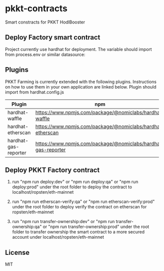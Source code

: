 # pkkt-contracts

Smart constracts for PKKT HodlBooster

## Deploy Factory smart contract

Project currently use hardhat for deployment. The variable should import from process.env or similar datasource:

## Plugins

PKKT Farming is currently extended with the following plugins.
Instructions on how to use them in your own application are linked below.
Plugin should import from hardhat.config.js

| Plugin               | npm                                                           |
| -------------------- | ------------------------------------------------------------- |
| hardhat-waffle       | https://www.npmjs.com/package/@nomiclabs/hardhat-waffle       |
| hardhat-etherscan    | https://www.npmjs.com/package/@nomiclabs/hardhat-etherscan    |
| hardhat-gas-reporter | https://www.npmjs.com/package/@nomiclabs/hardhat-gas-reporter |

## Deploy PKKT Factory contract

1. run "npm run deploy:dev" or "npm run deploy:qa" or "npm run deploy:prod" under the root folder to deploy the contract to localhost/ropsten/eth-mainnet

2. run "npm run etherscan-verify:qa" or "npm run etherscan-verify:prod" under the root folder to deploy verify the contract on etherscan for ropsten/eth-mainnet

3. run "npm run transfer-ownership:dev" or "npm run transfer-ownership:qa" or "npm run transfer-ownership:prod" under the root folder to transfer ownership the smart contract to a more secured account under localhost/ropsten/eth-mainnet

## License

MIT
